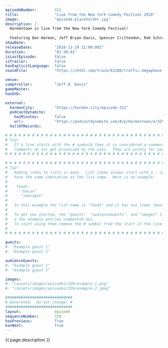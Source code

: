 ```yaml
---
episodeNumber:        312
title:                "Live from the New York Comedy Festival 2018"
image:                "episode-placeholder.jpg"
description: |-
  Harmontown is live from the New York Comedy Festival!
  
  Featuring Dan Harmon, Jeff Bryan Davis, Spencer Crittenden, Rob Schrab and Steve Levy.
showDate:             
releaseDate:          "2018-11-29 11:00:00Z"
duration:             "01:30:41"
isLostEpisode:        false
isTrailer:            false
hasExplicitLanguage:  false
soundFile:            "https://chtbl.com/track/E2288/traffic.megaphone.fm/STA2995642060.mp3?updated=1596578696"

venue:                
comptroller:          "Jeff B. Davis"
gameMaster:           
hasDnD:               

external:
  harmonCity:         "https://harmon.city/episode-312"
  podcastDynamite:
    hasMinutes:       false
    url:              "https://podcastdynamite.com/#/p/Harmontown/e/329/312"
  hallOfRecords:      

# # # # # # # # # # # # # # # # # # # # # # # # # # # # # # # # # # # # # # # # # # # # #
# Tip!
#   If a line starts with the # symbold then it is considered a comment.
#   Comments do not get processed by the wiki.  They are purely for your information.
# # # # # # # # # # # # # # # # # # # # # # # # # # # # # # # # # # # # # # # # # # # # #

# # # # # # # # # # # # # # # # # # # # # # # # # # # # # # # # # # # # # # # # # # # # #
# Tip!
#   Adding items to lists is easy.  List items always start with a - symbol and have
#   have the same identation as the list name.  Here is an example.
#
#    foods:
#    - "bacon"
#    - "sausages"
#
#   In this example the list name is "foods" and it has two items (bacon, and sausages).
#
#   To get you started, the "guests", "audienceGuests", and "images" lists below have
#   a few example entries commented out.
#   To start using them remove the # symbol from the start of the line.
#
# # # # # # # # # # # # # # # # # # # # # # # # # # # # # # # # # # # # # # # # # # # # #

guests:
#- "Example guest 1"
#- "Example guest 2"

audienceGuests:
#- "Example guest 1"
#- "Example guest 2"

images:
#- "/assets/images/episodes/329/example-1.png"
#- "/assets/images/episodes/329/example-2.jpeg"

##############################
# Generated.  Do not change! #
##############################
layout:               episode
sequenceNumber:       329
hasPrevious:          True
hasNext:              True
---
```


<!-- The episode description will be rendered here -->
{{ page.description }}

<!-- Add your content BELOW here -->
<!-- vvvvvvvvvvvvvvvvvvvvvvvvvvv -->




<!-- ^^^^^^^^^^^^^^^^^^^^^^^^^^^ -->
<!-- Add your content ABOVE here -->

<!-- The episode gallery will be rendered here -->